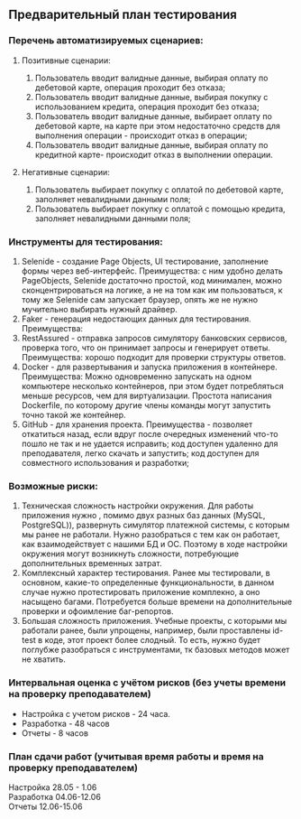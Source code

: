 ## Предварительный план тестирования 
### Перечень автоматизируемых сценариев: 
1. Позитивные сценарии: 
    1. Пользователь вводит валидные данные, выбирая оплату по дебетовой карте, операция проходит без отказа; 
    1. Пользователь вводит валидные данные, выбирая покупку с использованием кредита, операция проходит без отказа; 
    1. Пользователь вводит валидные данные, выбирает оплату по дебетовой карте, на карте при этом недостаточно средств
    для выполнения операции -  происходит отказ в операции; 
    1. Пользователь вводит валидные данные, выбирая оплату по кредитной карте- происходит отказ в выполнении операции.
     
1. Негативные сценарии: 
    1. Пользователь выбирает покупку с оплатой по дебетовой карте, заполняет невалидными данными поля; 
    1. Пользователь выбирает покупку с оплатой с помощью кредита, заполняет невалидными данными поля; 
    
### Инструменты для  тестирования: 
1. Selenide  - создание Page Objects, UI тестирование, заполнение формы через веб-интерфейс. 
 Преимущества: с ним удобно делать PageObjects, 
 Selenide достаточно простой, код минимален,  можно сконцентрироваться на логике, а не на том как им пользоваться,
     к тому же Selenide сам запускает браузер, опять же не нужно мучительно выбирать нужный драйвер. 
1. Faker - генерация недостающих данных для тестирования. Преимущества: 
1. RestAssured - отправка запросов симулятору банковских сервисов, проверка того, что он принимает запросы и 
генерирует ответы. Преимущества: хорошо подходит для проверки структуры ответов. 
1. Docker - для развертывания и запуска приложения в контейнере. Преимущества: Можно одновременно запускать на одном компьютере 
несколько контейнеров, при этом будет потребляться меньше ресурсов, чем для виртуализации. Простота написания Dockerfile, 
по которому другие члены команды могут запустить точно такой же контейнер. 
1. GitHub - для хранения проекта. Преимущества - позволяет откатиться назад, если вдруг после очередных изменений
что-то пошло не так и не удается исправить; код доступен удаленно для преподавателя, легко скачать и запустить; 
код доступен для совместного использования и разработки; 

### Возможные риски: 
 1. Техническая сложность настройки окружения.
  Для работы приложения нужно , помимо двух разных  баз данных (MySQL, PostgreSQL)), развернуть симулятор платежной системы, 
  с которым мы ранее не работали. Нужно разобраться с тем как он работает, как взаимодействует с нашими БД и ОС. 
  Поэтому в ходе настройки окружения могут возникнуть сложности, потребующие дополнительных временных затрат. 
 1. Комплексный характер тестирования. Ранее мы тестировали,  в основном, какие-то определенные функциональности, в данном случае 
 нужно протестировать приложение комплекно, а оно насыщено багами. Потребуется больше времени на дополнительные проверки и 
 офоимление баг-репортов. 
 1. Большая сложность приложения. Учебные проекты, с которыми мы работали ранее, были упрощены, например, были проставлены id-test в коде, 
 этот проект более слодный. То есть, нужно будет поглубже разобраться с инструментами, тк базовых методов может не хватить.
  
  
### Интервальная оценка с учётом рисков (без учеты времени на проверку преподавателем)
   * Настройка с учетом рисков - 24 часа. 
   * Разработка  - 48 часов
   * Отчеты -  8 часов 
  
 ### План сдачи работ (учитывая время работы и время на проверку преподавателем)
 Настройка 28.05 - 1.06    
 Разработка 04.06-12.06  
 Отчеты 12.06-15.06 